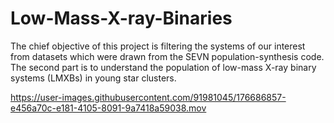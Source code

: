 # Low-Mass-X-ray-Binaries
The chief objective of this project is filtering the systems of our interest from datasets which were drawn from the SEVN population-synthesis code. The second part is to understand the population of low-mass X-ray binary systems (LMXBs) in young star clusters.





https://user-images.githubusercontent.com/91981045/176686857-e456a70c-e181-4105-8091-9a7418a59038.mov





